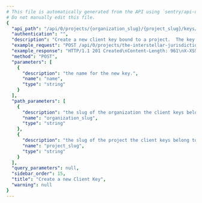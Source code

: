 ```yaml
---
# This file is automatically generated from the API using `sentry/api-docs/generator.py.`
# Do not manually edit this file.
{
  "api_path": "/api/0/projects/{organization_slug}/{project_slug}/keys/", 
  "authentication": "", 
  "description": "Create a new client key bound to a project.  The key's secret and\npublic key are generated by the server.", 
  "example_request": "POST /api/0/projects/the-interstellar-jurisdiction/pump-station/keys/ HTTP/1.1\nHost: sentry.io\nAuthorization: Bearer <token>\nContent-Type: application/json\n\n{\n  \"name\": \"Fabulous Key\"\n}", 
  "example_response": "HTTP/1.1 201 Created\nContent-Length: 961\nX-XSS-Protection: 1; mode=block\nX-Content-Type-Options: nosniff\nContent-Language: en\nAccess-Control-Expose-Headers: X-Sentry-Error, Retry-After\nVary: Accept-Language, Cookie\nAccess-Control-Allow-Methods: GET, POST, HEAD, OPTIONS\nAllow: GET, POST, HEAD, OPTIONS\nAccess-Control-Allow-Origin: *\nAccess-Control-Allow-Headers: X-Sentry-Auth, X-Requested-With, Origin, Accept, Content-Type, Authentication, Authorization, Content-Encoding\nContent-Type: application/json\nX-Frame-Options: deny\n\n{\n  \"browserSdk\": {\n    \"choices\": [\n      [\n        \"latest\", \n        \"latest\"\n      ], \n      [\n        \"5.x\", \n        \"5.x\"\n      ], \n      [\n        \"4.x\", \n        \"4.x\"\n      ]\n    ]\n  }, \n  \"browserSdkVersion\": \"5.x\", \n  \"dateCreated\": \"2020-04-23T21:41:01.976478Z\", \n  \"dsn\": {\n    \"cdn\": \"https://sentry.io/js-sdk-loader/6766970fa1ea48b6a0232e8df12c56a0.min.js\", \n    \"csp\": \"https://sentry.io/api/2/csp-report/?sentry_key=6766970fa1ea48b6a0232e8df12c56a0\", \n    \"minidump\": \"https://sentry.io/api/2/minidump/?sentry_key=6766970fa1ea48b6a0232e8df12c56a0\", \n    \"public\": \"https://6766970fa1ea48b6a0232e8df12c56a0@sentry.io/2\", \n    \"secret\": \"https://6766970fa1ea48b6a0232e8df12c56a0:afbe447c2c2543fcb5a1f2d3dc9dfa41@sentry.io/2\", \n    \"security\": \"https://sentry.io/api/2/security/?sentry_key=6766970fa1ea48b6a0232e8df12c56a0\", \n    \"unreal\": \"https://sentry.io/api/2/unreal/6766970fa1ea48b6a0232e8df12c56a0/\"\n  }, \n  \"id\": \"6766970fa1ea48b6a0232e8df12c56a0\", \n  \"isActive\": true, \n  \"label\": \"Fabulous Key\", \n  \"name\": \"Fabulous Key\", \n  \"projectId\": 2, \n  \"public\": \"6766970fa1ea48b6a0232e8df12c56a0\", \n  \"rateLimit\": null, \n  \"secret\": \"afbe447c2c2543fcb5a1f2d3dc9dfa41\"\n}", 
  "method": "POST", 
  "parameters": [
    {
      "description": "the name for the new key.", 
      "name": "name", 
      "type": "string"
    }
  ], 
  "path_parameters": [
    {
      "description": "the slug of the organization the client keys belong to.", 
      "name": "organization_slug", 
      "type": "string"
    }, 
    {
      "description": "the slug of the project the client keys belong to.", 
      "name": "project_slug", 
      "type": "string"
    }
  ], 
  "query_parameters": null, 
  "sidebar_order": 15, 
  "title": "Create a new Client Key", 
  "warning": null
}
---
```

